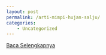 ```yaml
---
layout: post
permalink: /arti-mimpi-hujan-salju/
categories:
    - Uncategorized
---
```


[Baca Selengkapnya](/01)